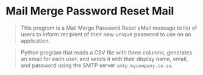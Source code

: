 # Mail Merge Password Reset Mail

>This program is a Mail Merge Password Reset eMail message to list of users to inform recipient of their new unique password to use on an application.  

>Python program that reads a CSV file with three columns, generates an email for each user, and sends it with their display name, email, and password using the SMTP server ```smtp.mycompany.co.za```.  


